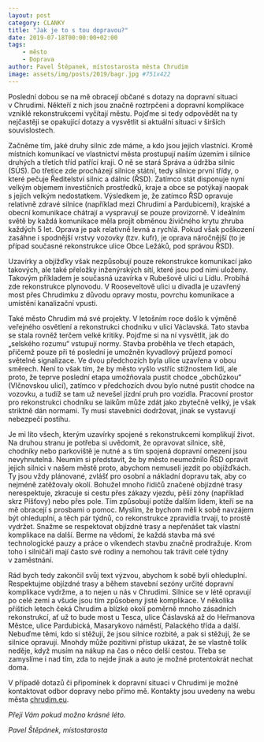 ```yaml
---
layout: post
category: CLANKY
title: "Jak je to s tou dopravou?"
date: 2019-07-18T00:00:00+02:00  
tags: 
    - město
    - Doprava 
author: Pavel Štěpanek, místostarosta města Chrudim
image: assets/img/posts/2019/bagr.jpg #751x422
---
```



Poslední dobou se na mě obracejí občané s dotazy na dopravní situaci v Chrudimi. Někteří z nich jsou značně roztrpčeni a dopravní komplikace vzniklé rekonstrukcemi vyčítají městu. Pojďme si tedy odpovědět na ty nejčastěji se opakující dotazy a vysvětlit si aktuální situaci v širších souvislostech.

Začněme tím, jaké druhy silnic zde máme, a kdo jsou jejich vlastníci. Kromě místních komunikací ve vlastnictví města prostupují naším územím i silnice druhých a třetích tříd patřící kraji. O ně se stará Správa a údržba silnic (SÚS). Do třetice zde procházejí silnice státní, tedy silnice první třídy, o které pečuje Ředitelství silnic a dálnic (ŘSD). Zatímco stát disponuje nyní velkým objemem investičních prostředků, kraje a obce se potýkají naopak s jejich velkým nedostatkem. Výsledkem je, že zatímco ŘSD opravuje relativně zdravé silnice (například mezi Chrudimí a Pardubicemi), krajské a obecní komunikace chátrají a vyspravují se pouze provizorně. V ideálním světě by každá komunikace měla projít obměnou živičného krytu zhruba každých 5 let. Oprava je pak relativně levná a rychlá. Pokud však poškození zasáhne i spodnější vrstvy vozovky (tzv. kufr), je oprava náročnější (to je případ současné rekonstrukce ulice Obce Ležáků, pod správou ŘSD). 

Uzavírky a objížďky však nezpůsobují pouze rekonstrukce komunikací jako takových, ale také přeložky inženýrských sítí, které jsou pod nimi uloženy. Takovým příkladem je současná uzavírka v Rubešově ulici u Lídlu. Probíhá zde  rekonstrukce plynovodu. V Rooseveltově ulici u divadla je uzavřený most přes Chrudimku z důvodu opravy mostu, povrchu komunikace a umístění kanalizační vpusti.

Také město Chrudim má své projekty. V letošním roce došlo k výměně veřejného osvětlení a rekonstrukci chodníku v ulici Václavská. Tato stavba se stala rovněž terčem velké kritiky. Pojďme si na ní vysvětlit, jak do „selského rozumu“ vstupují normy. Stavba proběhla ve třech etapách, přičemž pouze při té poslední je umožněn kyvadlový průjezd pomocí světelné signalizace. Ve dvou předchozích byla ulice uzavřena v obou směrech. Není to však tím, že by město vyšlo vstříc stížnostem lidí, ale proto, že teprve poslední etapa umožňovala pustit chodce „obchůzkou“ (Vlčnovskou ulicí), zatímco v předchozích dvou bylo nutné pustit chodce na vozovku, a tudíž se tam už nevešel jízdní pruh pro vozidla. Pracovní prostor pro rekonstrukci chodníku se laikům může zdát jako zbytečně veliký, je však striktně dán normami. Ty musí stavebníci dodržovat, jinak se vystavují nebezpečí postihu. 

Je mi líto všech, kterým uzavírky spojené s rekonstrukcemi komplikují život. Na druhou stranu je potřeba si uvědomit, že opravovat silnice, sítě, chodníky nebo parkoviště je nutné a s tím spojená dopravní omezení jsou nevyhnutelná. Neumím si představit, že by město neumožnilo ŘSD opravit jejich silnici v našem městě proto, abychom nemuseli jezdit po objížďkách. Ty jsou vždy plánované, zvlášť pro osobní a nákladní dopravu tak, aby co nejméně zatěžovaly okolí. Bohužel mnoho řidičů značené objízdné trasy nerespektuje, zkracuje si cestu přes zákazy vjezdu, pěší zóny (například skrz Píšťovy) nebo přes pole. Tím způsobují potíže dalším lidem, kteří se na mě obracejí s prosbami o pomoc. Myslím, že bychom měli k sobě navzájem být ohleduplní, a těch pár týdnů, co rekonstrukce zpravidla trvají, to prostě vydržet. Snažme se respektovat objízdné trasy a nepřenášet tak vlastní komplikace na další. Berme na vědomí, že každá stavba má své technologické pauzy a práce o víkendech stavbu značně prodražuje. Krom toho i silničáři mají často své rodiny a nemohou tak trávit celé týdny v zaměstnání. 

Rád bych tedy zakončil svůj text výzvou, abychom k sobě byli ohleduplní. Respektujme objízdné trasy a během stavební sezóny určité dopravní komplikace vydržme, a to nejen u nás v Chrudimi. Silnice se v létě opravují po celé zemi a všude jsou tím způsobeny jisté komplikace. V několika příštích letech čeká Chrudim a blízké okolí poměrně mnoho zásadních rekonstrukcí, ať už to bude most u Tesca, ulice Čáslavská až do Heřmanova Městce, ulice Pardubická, Masarykovo náměstí, Palackého třída a další. Nebuďme těmi, kdo si stěžují, že jsou silnice rozbité, a pak si stěžují, že se silnice opravují. Mnohdy může pozitivní přístup ukázat, že se vlastně tolik neděje, když musím na nákup na čas o něco delší cestou. Třeba se zamyslíme i nad tím, zda to nejde jinak a auto je možné protentokrát nechat doma. 

V případě dotazů či připomínek k dopravní situaci v Chrudimi je možné kontaktovat odbor dopravy nebo přímo mě. Kontakty jsou uvedeny na webu města [chrudim.eu](https://www.chrudim.eu). 

*Přeji Vám pokud možno krásné léto.*

*Pavel Štěpánek, místostarosta*


